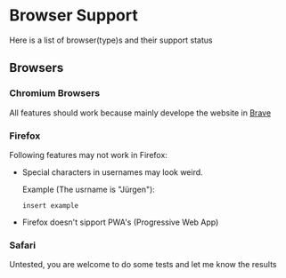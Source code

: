 # Browser Support

Here is a list of browser(type)s and their support status

## Browsers

### Chromium Browsers

All features should work because mainly develope the website in [Brave](https://brave.com/)



### Firefox

Following features may not work in Firefox:

- Special characters in usernames may look weird. 
  
  Example (The usrname is "Jürgen"):
  
  ```
  insert example
  ```

- Firefox doesn't sipport PWA's (Progressive Web App)



### Safari

Untested, you are welcome to do some tests and let me know the results


